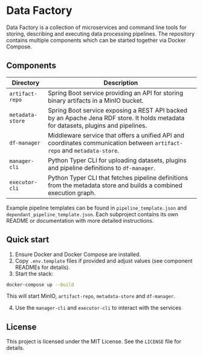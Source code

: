 # Data Factory

Data Factory is a collection of microservices and command line tools for storing, describing and executing data processing pipelines. The repository contains multiple components which can be started together via Docker Compose.

## Components

| Directory | Description |
|-----------|-------------|
| `artifact-repo` | Spring Boot service providing an API for storing binary artifacts in a MinIO bucket. |
| `metadata-store` | Spring Boot service exposing a REST API backed by an Apache Jena RDF store. It holds metadata for datasets, plugins and pipelines. |
| `df-manager` | Middleware service that offers a unified API and coordinates communication between `artifact-repo` and `metadata-store`. |
| `manager-cli` | Python Typer CLI for uploading datasets, plugins and pipeline definitions to `df-manager`. |
| `executor-cli` | Python Typer CLI that fetches pipeline definitions from the metadata store and builds a combined execution graph. |

Example pipeline templates can be found in `pipeline_template.json` and `dependant_pipeline_template.json`.
Each subproject contains its own README or documentation with more detailed instructions.

## Quick start

1. Ensure Docker and Docker Compose are installed.
2. Copy `.env.template` files if provided and adjust values (see component READMEs for details).
3. Start the stack:

```bash
docker-compose up --build
```

This will start MinIO, `artifact-repo`, `metadata-store` and `df-manager`.

4. Use the `manager-cli` and `executor-cli` to interact with the services

## License

This project is licensed under the MIT License. See the `LICENSE` file for details.
